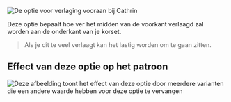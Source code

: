 ![De optie voor verlaging vooraan bij Cathrin](./frontdrop.svg)

Deze optie bepaalt hoe ver het midden van de voorkant verlaagd zal worden aan de onderkant van je korset.

> Als je dit te veel verlaagt kan het lastig worden om te gaan zitten.

## Effect van deze optie op het patroon

![Deze afbeelding toont het effect van deze optie door meerdere varianten die een andere waarde hebben voor deze optie te vervangen](cathrin_frontdrop_sample.svg "Effect van deze optie op het patroon")
